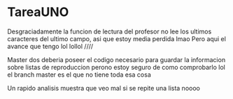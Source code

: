 # TareaUNO
Desgraciadamente la funcion de lectura del profesor no lee los ultimos caracteres del ultimo campo, asi que estoy media perdida lmao
Pero aqui el avance que tengo lol lollol
//// 


Master dos deberia poseer el codigo necesario para guardar la informacion sobre listas de reproduccion perono estoy seguro de como comprobarlo lol
el branch master es el que no tiene toda esa cosa


Un rapido analisis muestra que veo mal si se repite una lista noooo
